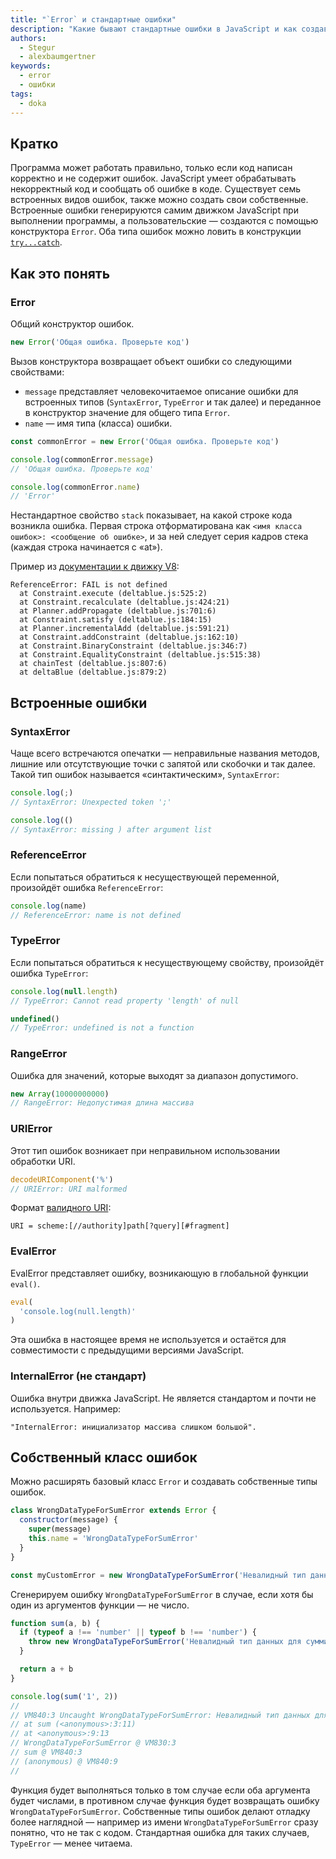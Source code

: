 ```yaml
---
title: "`Error` и стандартные ошибки"
description: "Какие бывают стандартные ошибки в JavaScript и как создавать собственные типы ошибок"
authors:
  - Stegur
  - alexbaumgertner
keywords:
  - error
  - ошибки
tags:
  - doka
---
```


## Кратко

Программа может работать правильно, только если код написан корректно и не содержит ошибок. JavaScript умеет обрабатывать некорректный код и сообщать об ошибке в коде. Существует семь встроенных видов ошибок, также можно создать свои собственные. Встроенные ошибки генерируются самим движком JavaScript при выполнении программы, а пользовательские — создаются с помощью конструктора `Error`. Оба типа ошибок можно ловить в конструкции [`try...catch`](js/try-catch).

## Как это понять

### Error

Общий конструктор ошибок.

```js
new Error('Общая ошибка. Проверьте код')
```

Вызов конструктора возвращает объект ошибки со следующими свойствами:

- `message` представляет человекочитаемое описание ошибки для встроенных типов (`SyntaxError`, `TypeError` и так далее) и переданное в конструктор значение для общего типа `Error`.
- `name` — имя типа (класса) ошибки.

```js
const commonError = new Error('Общая ошибка. Проверьте код')

console.log(commonError.message)
// 'Общая ошибка. Проверьте код'

console.log(commonError.name)
// 'Error'
```

Нестандартное свойство `stack` показывает, на какой строке кода возникла ошибка. Первая строка отформатирована как `<имя класса ошибок>: <сообщение об ошибке>`, и за ней следует серия кадров стека (каждая строка начинается с «at»).

Пример из [документации к движку V8](https://v8.dev/docs/stack-trace-api):

```
ReferenceError: FAIL is not defined
  at Constraint.execute (deltablue.js:525:2)
  at Constraint.recalculate (deltablue.js:424:21)
  at Planner.addPropagate (deltablue.js:701:6)
  at Constraint.satisfy (deltablue.js:184:15)
  at Planner.incrementalAdd (deltablue.js:591:21)
  at Constraint.addConstraint (deltablue.js:162:10)
  at Constraint.BinaryConstraint (deltablue.js:346:7)
  at Constraint.EqualityConstraint (deltablue.js:515:38)
  at chainTest (deltablue.js:807:6)
  at deltaBlue (deltablue.js:879:2)
```

## Встроенные ошибки

### SyntaxError

Чаще всего встречаются опечатки — неправильные названия методов, лишние или отсутствующие точки с запятой или скобочки и так далее. Такой тип ошибок называется «синтактическим», `SyntaxError`:

```js
console.log(;)
// SyntaxError: Unexpected token ';'

console.log(()
// SyntaxError: missing ) after argument list
```

### ReferenceError

Если попытаться обратиться к несуществующей переменной, произойдёт ошибка `ReferenceError`:

```js
console.log(name)
// ReferenceError: name is not defined
```

### TypeError

Если попытаться обратиться к несуществующему свойству, произойдёт ошибка `TypeError`:

```js
console.log(null.length)
// TypeError: Cannot read property 'length' of null

undefined()
// TypeError: undefined is not a function
```

### RangeError

Ошибка для значений, которые выходят за диапазон допустимого.

```js
new Array(10000000000)
// RangeError: Недопустимая длина массива
```

### URIError

Этот тип ошибок возникает при неправильном использовании обработки URI.

```js
decodeURIComponent('%')
// URIError: URI malformed
```

Формат [валидного URI](https://datatracker.ietf.org/doc/html/rfc3986):
```
URI = scheme:[//authority]path[?query][#fragment]
```

### EvalError

EvalError представляет ошибку, возникающую в глобальной функции `eval()`.

```js
eval(
  'console.log(null.length)'
)
```

Эта ошибка в настоящее время не используется и остаётся для совместимости с предыдущими версиями JavaScript.

### InternalError (не стандарт)

Ошибка внутри движка JavaScript. Не является стандартом и почти не используется. Например:

```
"InternalError: инициализатор массива слишком большой".
```

## Собственный класс ошибок

Можно расширять базовый класс `Error` и создавать собственные типы ошибок.

```js
class WrongDataTypeForSumError extends Error {
  constructor(message) {
    super(message)
    this.name = 'WrongDataTypeForSumError'
  }
}

const myCustomError = new WrongDataTypeForSumError('Невалидный тип данных для суммирования')
```

Сгенерируем ошибку `WrongDataTypeForSumError` в случае, если хотя бы один из аргументов функции — не число.

```js
function sum(a, b) {
  if (typeof a !== 'number' || typeof b !== 'number') {
    throw new WrongDataTypeForSumError('Невалидный тип данных для суммирования')
  }

  return a + b
}

console.log(sum('1', 2))
//
// VM840:3 Uncaught WrongDataTypeForSumError: Невалидный тип данных для суммирования
// at sum (<anonymous>:3:11)
// at <anonymous>:9:13
// WrongDataTypeForSumError @ VM830:3
// sum @ VM840:3
// (anonymous) @ VM840:9
//
```

Функция будет выполняться только в том случае если оба аргумента будет числами, в противном случае функция будет возвращать ошибку `WrongDataTypeForSumError`.
Собственные типы ошибок делают отладку более наглядной — например из имени `WrongDataTypeForSumError` сразу понятно, что не так с кодом. Стандартная ошибка для таких случаев, `TypeError` — менее читаема.
